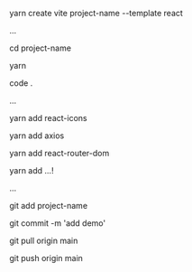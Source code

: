 yarn create vite project-name --template react

...

cd project-name

yarn

code .

...

yarn add react-icons

yarn add axios

yarn add react-router-dom

yarn add ...!

...

git add project-name

git commit -m 'add demo'

git pull origin main

git push origin main
